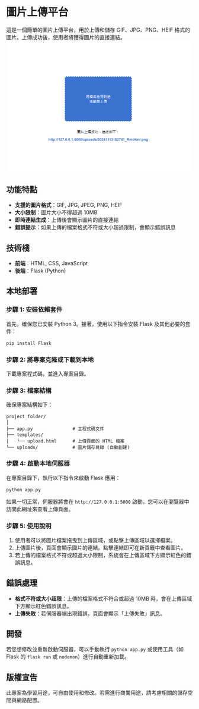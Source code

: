 
# 圖片上傳平台

這是一個簡單的圖片上傳平台，用於上傳和儲存 GIF、JPG、PNG、HEIF 格式的圖片。上傳成功後，使用者將獲得圖片的直接連結。
![](https://github.com/kangjwme/image_uploader_web/blob/main/img/image.png?raw=true)
## 功能特點

- **支援的圖片格式**：GIF, JPG, JPEG, PNG, HEIF
- **大小限制**：圖片大小不得超過 10MB
- **即時連結生成**：上傳後會顯示圖片的直接連結
- **錯誤提示**：如果上傳的檔案格式不符或大小超過限制，會顯示錯誤訊息

## 技術棧

- **前端**：HTML, CSS, JavaScript
- **後端**：Flask (Python)

## 本地部署

### 步驟 1: 安裝依賴套件

首先，確保您已安裝 Python 3。接著，使用以下指令安裝 Flask 及其他必要的套件：

```bash
pip install Flask
```

### 步驟 2: 將專案克隆或下載到本地

下載專案程式碼，並進入專案目錄。

### 步驟 3: 檔案結構

確保專案結構如下：

```
project_folder/
│
├── app.py               # 主程式碼文件
├── templates/
│   └── upload.html      # 上傳頁面的 HTML 檔案
└── uploads/             # 圖片儲存目錄 (自動創建)
```

### 步驟 4: 啟動本地伺服器

在專案目錄下，執行以下指令來啟動 Flask 應用：

```bash
python app.py
```

如果一切正常，伺服器將會在 `http://127.0.0.1:5000` 啟動。您可以在瀏覽器中訪問此網址來查看上傳頁面。

### 步驟 5: 使用說明

1. 使用者可以將圖片檔案拖曳到上傳區域，或點擊上傳區域以選擇檔案。
2. 上傳圖片後，頁面會顯示圖片的連結。點擊連結即可在新頁籤中查看圖片。
3. 若上傳的檔案格式不符或超過大小限制，系統會在上傳區域下方顯示紅色的錯誤訊息。

## 錯誤處理

- **格式不符或大小超限**：上傳的檔案格式不符合或超過 10MB 時，會在上傳區域下方顯示紅色錯誤訊息。
- **上傳失敗**：若伺服器端出現錯誤，頁面會顯示「上傳失敗」訊息。

## 開發

若您想修改並重新啟動伺服器，可以手動執行 `python app.py` 或使用工具（如 Flask 的 `flask run` 或 `nodemon`）進行自動重新加載。

## 版權宣告

此專案為學習用途，可自由使用和修改。若需進行商業用途，請考慮相關的儲存空間與網路配置。
